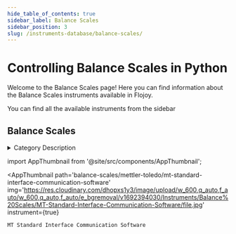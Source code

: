 ```yaml
--- 
hide_table_of_contents: true
sidebar_label: Balance Scales
sidebar_position: 3
slug: /instruments-database/balance-scales/
---
```


# Controlling Balance Scales in Python

Welcome to the Balance Scales page! Here you can find information about the Balance Scales instruments available in Flojoy.

You can find all the available instruments from the sidebar


## Balance Scales 

<details> 
<summary>Category Description</summary> 
Balances, Scales and Weighing. Laboratory balances are used to accurately determine the mass or weight of an item or substance within a specific weight range and to a particular readability. They are typically used to measure the weight of smaller amounts of substances in grams, milligrams, or micrograms.
</details> 

<!-- Custom component -->
import AppThumbnail from '@site/src/components/AppThumbnail';

<div className="flex flex-wrap">

<AppThumbnail 
    path='balance-scales/mettler-toledo/mt-standard-interface-communication-software'
    img='https://res.cloudinary.com/dhopxs1y3/image/upload/w_600,q_auto,f_auto/w_600,q_auto,f_auto/e_bgremoval/v1692394030/Instruments/Balance%20Scales/MT-Standard-Interface-Communication-Software/file.jpg'
    instrument={true}
>
    MT Standard Interface Communication Software
</AppThumbnail>
</div>